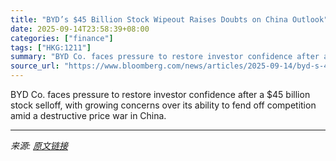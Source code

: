 ```yaml
---
title: "BYD’s $45 Billion Stock Wipeout Raises Doubts on China Outlook"
date: 2025-09-14T23:58:39+08:00
categories: ["finance"]
tags: ["HKG:1211"]
summary: "BYD Co. faces pressure to restore investor confidence after a $45 billion stock selloff, with growing concerns over its ability to fend off competition amid a destructive price war in China."
source_url: "https://www.bloomberg.com/news/articles/2025-09-14/byd-s-45-billion-stock-wipeout-raises-doubts-on-china-outlook"
---
```


BYD Co. faces pressure to restore investor confidence after a $45 billion stock selloff, with growing concerns over its ability to fend off competition amid a destructive price war in China.

---

*来源: [原文链接](https://www.bloomberg.com/news/articles/2025-09-14/byd-s-45-billion-stock-wipeout-raises-doubts-on-china-outlook)*
